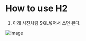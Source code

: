 # How to use H2
1. 아래 사진처럼 SQL넣어서 쓰면 된다. 

![image](https://user-images.githubusercontent.com/90609214/150945027-92bcd2b2-70d2-417a-96d0-113494a78aee.png)
